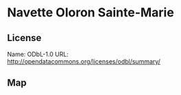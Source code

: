# Navette Oloron Sainte-Marie

## License

Name: ODbL-1.0
URL: http://opendatacommons.org/licenses/odbl/summary/

## Map

<WorldMap topic="public-transport/rtfs-rt/Navette_Oloron_Sainte_Marie/vehicle_positions/#" />
